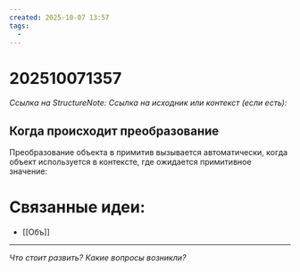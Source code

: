 ```yaml
---
created: 2025-10-07 13:57
tags:
  -
---
```

# 202510071357
*Ссылка на StructureNote:*
*Ссылка на исходник или контекст (если есть):* 

## Когда происходит преобразование

Преобразование объекта в примитив вызывается автоматически, когда объект используется в контексте, где ожидается примитивное значение:
# Связанные идеи:
* [[Объ]]
---

*Что стоит развить? Какие вопросы возникли?*